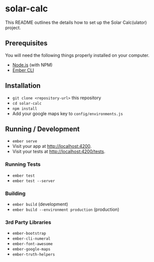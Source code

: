 # solar-calc

This README outlines the details how to set up the Solar Calc(ulator) project.

## Prerequisites

You will need the following things properly installed on your computer.

* [Node.js](https://nodejs.org/) (with NPM)
* [Ember CLI](https://ember-cli.com/)


## Installation

* `git clone <repository-url>` this repository
* `cd solar-calc`
* `npm install`
* Add your google maps key to `config/environments.js`

## Running / Development

* `ember serve`
* Visit your app at [http://localhost:4200](http://localhost:4200).
* Visit your tests at [http://localhost:4200/tests](http://localhost:4200/tests).

### Running Tests

* `ember test`
* `ember test --server`

### Building

* `ember build` (development)
* `ember build --environment production` (production)

### 3rd Party Libraries

* `ember-bootstrap`
* `ember-cli-numeral`
* `ember-font-awesome`
* `ember-google-maps`
* `ember-truth-helpers` 